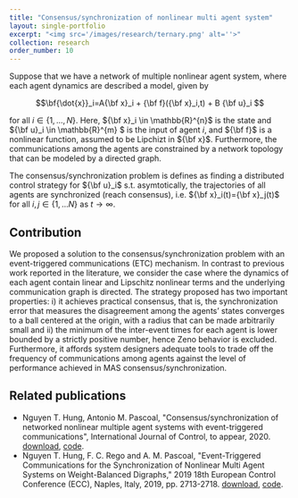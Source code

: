 ```yaml
---
title: "Consensus/synchronization of nonlinear multi agent system"
layout: single-portfolio
excerpt: "<img src='/images/research/ternary.png' alt=''>"
collection: research
order_number: 10
---
```

Suppose that we have a network of multiple nonlinear agent system, where each agent dynamics are described a model, given by 

$$\bf{\dot{x}}_i=A{\bf x}_i + {\bf f}({\bf x}_i,t) + B {\bf u}_i $$

for all $i \in \{1,...,N\}$. Here, ${\bf x}_i \in \mathbb{R}^{n}$ is the state and ${\bf u}_i \in \mathbb{R}^{m} $ is the input of agent $i$, and  ${\bf f}$ is a nonlinear function, assumed to be Lipchizt in ${\bf x}$. 
Furthermore, the communications among the agents are constrained by a network topology that can be modeled by a directed graph.

The consensus/synchronization problem is defines as finding a distributed control strategy for ${\bf u}_i$ s.t. asymtotically, the trajectories of all agents are synchronized (reach consensus), i.e. ${\bf x}_i(t)={\bf x}_j(t)$ for all $i,j \in \{1,...N\}$ as $t\to \infty$. 

## Contribution
We proposed a solution to the consensus/synchronization problem with an event-triggered communications (ETC) mechanism. In contrast to previous work reported in the literature, we consider the case where the dynamics of each agent contain linear and Lipschitz nonlinear terms and the underlying communication graph is directed. The strategy proposed has two important
properties: i) it achieves practical consensus, that is, the synchronization error that
measures the disagreement among the agents’ states converges to a ball centered at
the origin, with a radius that can be made arbitrarily small and ii) the minimum of
the inter-event times for each agent is lower bounded by a strictly positive number,
hence Zeno behavior is excluded. Furthermore, it affords system designers adequate
tools to trade off the frequency of communications among agents against the level
of performance achieved in MAS consensus/synchronization. 

## Related publications

-  Nguyen T. Hung, Antonio M. Pascoal, "Consensus/synchronization of networked nonlinear
multiple agent systems with event-triggered communications", International Journal of Control, to appear, 2020. [download](https://www.dropbox.com/s/sg4yg9zde0t98lk/IJCmainwithauthor_revised.pdf?dl=0), [code]().
- Nguyen T. Hung, F. C. Rego and A. M. Pascoal, "Event-Triggered Communications for the Synchronization of Nonlinear Multi Agent Systems on Weight-Balanced Digraphs," 2019 18th European Control Conference (ECC), Naples, Italy, 2019, pp. 2713-2718. [download](https://doi.org/10.23919/ECC.2019.8796277), [code]().

<!-- [Poster](/files/pdf/research/PolMeth 2019 Poster.pdf){: .btn--research} -->